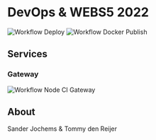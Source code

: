 # DevOps & WEBS5 2022

![Workflow Deploy](https://github.com/avans-devops/devops-2122-sanderjochems_tommydenreijer/actions/workflows/deploy.yml/badge.svg?branch=main)
![Workflow Docker Publish](https://github.com/avans-devops/devops-2122-sanderjochems_tommydenreijer/actions/workflows/docker-publish.yml/badge.svg?branch=main)

## Services

### Gateway

![Workflow Node CI Gateway](https://github.com/avans-devops/devops-2122-sanderjochems_tommydenreijer/actions/workflows/node-gateway.yml/badge.svg?branch=main)

## About

Sander Jochems & Tommy den Reijer
